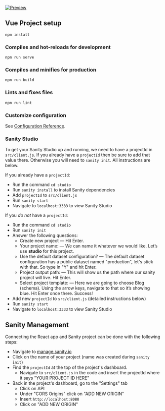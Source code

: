 [![Preview](https://i.imgur.com/cT0huFG.png)](https://vuesanity.netlify.app/)


## Vue Project setup
```
npm install
```

### Compiles and hot-reloads for development
```
npm run serve
```

### Compiles and minifies for production
```
npm run build
```

### Lints and fixes files
```
npm run lint
```

### Customize configuration
See [Configuration Reference](https://cli.vuejs.org/config/).


### Sanity Studio

To get your Sanity Studio up and running, we need to have a projectId in `src/client.js`. If you already have a `projectId` then be sure to add that value there. Otherwise you will need to `sanity init`. All instructions are below.

If you already have a `projectId`:
- Run the command `cd studio`
- Run `sanity install` to install Sanity dependencies
- Add `projectId` to `src/client.js`
- Run `sanity start`
- Navigate to `localhost:3333` to view Sanity Studio

If you _do not_ have a `projectId`:
- Run the command `cd studio`
- Run `sanity init`
- Answer the following questions:
    * Create new project — Hit Enter. 
    * Your project name: — We can name it whatever we would like. Let’s use **studio** for this project. 
    * Use the default dataset configuration? — The default dataset configuration has a public dataset named "production", let's stick with that. So type in "Y" and hit Enter. 
    * Project output path: — This will show us the path where our sanity project will live. Hit Enter. 
    * Select project template: — Here we are going to choose Blog (schema). Using the arrow keys, navigate to that so it’s showing blue. Hit Enter once there. Success!
- Add new `projectId` to `src/client.js` (detailed instructions below)
- Run `sanity start`
- Navigate to `localhost:3333` to view Sanity Studio

## Sanity Management

Connecting the React app and Sanity project can be done with the following steps:

- Navigate to [manage.sanity.io](https://manage.sanity.io/)
- Click on the name of your project (name was created during `sanity init`)
- Find the `projectId` at the top of the project's dashboard.
    * Navigate to `src/client.js` in the code and insert the projectId where it says "YOUR PROJECT ID HERE"
- Back in the project's dashboard, go to the "Settings" tab
    * Click on API
    * Under "CORS Origins" click on "ADD NEW ORIGIN"
    * Insert `http://localhost:8080`
    * Click on "ADD NEW ORIGIN"

